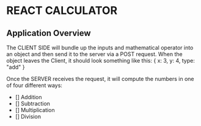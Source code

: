 REACT CALCULATOR
================

Application Overview
--------------------

The CLIENT SIDE will bundle up the inputs and mathematical operator into an object and then send it to the server via a POST request. When the object leaves the Client, it should look something like this: { x: 3, y: 4, type: "add" }

Once the SERVER receives the request, it will compute the numbers in one of four different ways:

- [] Addition
- [] Subtraction
- [] Multiplication
- [] Division
